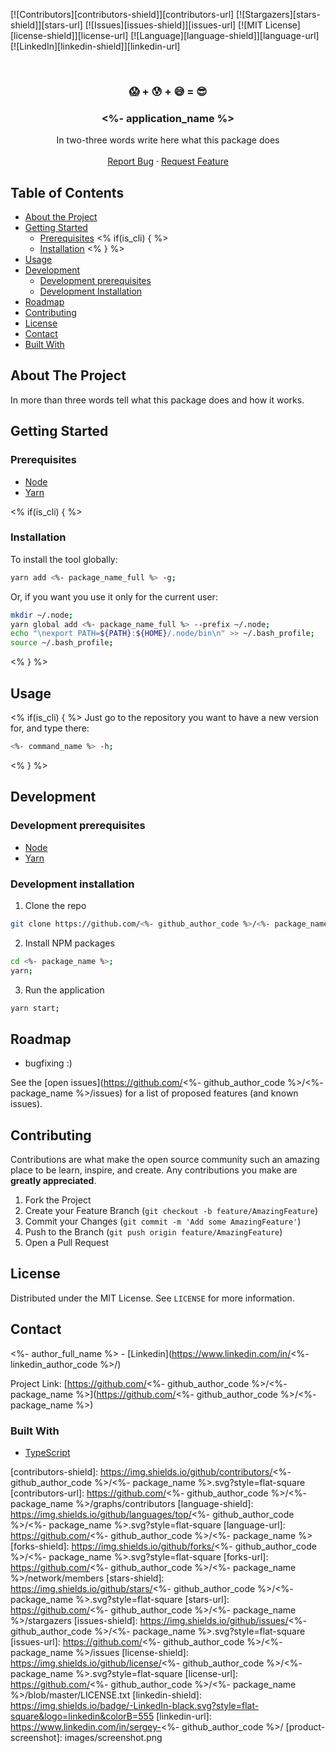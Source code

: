 <!-- PROJECT SHIELDS -->
<!--
*** Reference links are enclosed in brackets [ ] instead of parentheses ( ).
*** See the bottom of this document for the declaration of the reference variables
*** for contributors-url, forks-url, etc. This is an optional, concise syntax you may use.
*** https://www.markdownguide.org/basic-syntax/#reference-style-links
-->
[![Contributors][contributors-shield]][contributors-url]
[![Stargazers][stars-shield]][stars-url]
[![Issues][issues-shield]][issues-url]
[![MIT License][license-shield]][license-url]
[![Language][language-shield]][language-url]
[![LinkedIn][linkedin-shield]][linkedin-url]


<!-- PROJECT LOGO -->
<br />
<p align="center">
  <!--
  <a href="https://github.com/<%- github_author_code %>/<%- package_name %>">
    <img src="images/logo.png" alt="Logo" width="80" height="80">
  </a>
  -->

  <h3 align="center">😱 + 😰 + 😅 = 😎</h3>
  <h3 align="center"><%- application_name %></h3>

  <p align="center">
    In two-three words write here what this package does
    <!--
    <br />
    <a href="https://github.com/<%- github_author_code %>/<%- package_name %>"><strong>Explore the docs »</strong></a>
    -->
    <br />
    <br />
    <!--
    <a href="https://<%- github_author_code %>.github.io/<%- package_name %>">View Demo</a>
    ·
    -->
    <a href="https://github.com/<%- github_author_code %>/<%- package_name %>/issues">Report Bug</a>
    ·
    <a href="https://github.com/<%- github_author_code %>/<%- package_name %>/issues">Request Feature</a>
  </p>
</p>



<!-- TABLE OF CONTENTS -->
## Table of Contents

* [About the Project](#about-the-project)
* [Getting Started](#getting-started)
  * [Prerequisites](#prerequisites)
<% if(is_cli) { %>
  * [Installation](#installation)
<% } %>
* [Usage](#usage)
* [Development](#development)
  * [Development prerequisites](#development-prerequisites)
  * [Development Installation](#development-installation)
* [Roadmap](#roadmap)
* [Contributing](#contributing)
* [License](#license)
* [Contact](#contact)
* [Built With](#built-with)



<!-- ABOUT THE PROJECT -->
## About The Project

<!--
[![Preview Screen Shot][product-screenshot]](https://example.com)
-->

In more than three words tell what this package does and how it works.

<!-- GETTING STARTED -->
## Getting Started

### Prerequisites

* [Node](https://nodesource.com/blog/installing-node-js-tutorial-using-nvm-on-mac-os-x-and-ubuntu/)
* [Yarn](https://yarnpkg.com/lang/en/docs/install/)

<% if(is_cli) { %>
### Installation

To install the tool globally:

~~~bash
yarn add <%- package_name_full %> -g;
~~~

Or, if you want you use it only for the current user:

~~~bash
mkdir ~/.node;
yarn global add <%- package_name_full %> --prefix ~/.node;
echo "\nexport PATH=${PATH}:${HOME}/.node/bin\n" >> ~/.bash_profile;
source ~/.bash_profile;
~~~
<% } %>

<!-- USAGE -->
## Usage

<% if(is_cli) { %>
Just go to the repository you want to have a new version for, and type there:

~~~bash
<%- command_name %> -h;
~~~
<% } %>

<!-- DEVELOPMENT -->
## Development

### Development prerequisites

* [Node](https://nodesource.com/blog/installing-node-js-tutorial-using-nvm-on-mac-os-x-and-ubuntu/)
* [Yarn](https://yarnpkg.com/lang/en/docs/install/)

### Development installation

1. Clone the repo
```sh
git clone https://github.com/<%- github_author_code %>/<%- package_name %>.git
```
2. Install NPM packages
```sh
cd <%- package_name %>;
yarn;
```
3. Run the application
```sh
yarn start;
```

<!-- ROADMAP -->
## Roadmap

* bugfixing :)

See the [open issues](https://github.com/<%- github_author_code %>/<%- package_name %>/issues) for a list of proposed features (and known issues).

<!-- CONTRIBUTING -->
## Contributing

Contributions are what make the open source community such an amazing place to be learn, inspire, and create. Any contributions you make are **greatly appreciated**.

1. Fork the Project
2. Create your Feature Branch (`git checkout -b feature/AmazingFeature`)
3. Commit your Changes (`git commit -m 'Add some AmazingFeature'`)
4. Push to the Branch (`git push origin feature/AmazingFeature`)
5. Open a Pull Request

<!-- LICENSE -->
## License

Distributed under the MIT License. See `LICENSE` for more information.

<!-- CONTACT -->
## Contact

<%- author_full_name %> - [Linkedin](https://www.linkedin.com/in/<%- linkedin_author_code %>/)

Project Link: [https://github.com/<%- github_author_code %>/<%- package_name %>](https://github.com/<%- github_author_code %>/<%- package_name %>)

<!-- BUILT WITH -->
### Built With

* [TypeScript](http://www.typescriptlang.org/)

<!-- MARKDOWN LINKS & IMAGES -->
<!-- https://www.markdownguide.org/basic-syntax/#reference-style-links -->
[contributors-shield]: https://img.shields.io/github/contributors/<%- github_author_code %>/<%- package_name %>.svg?style=flat-square
[contributors-url]: https://github.com/<%- github_author_code %>/<%- package_name %>/graphs/contributors
[language-shield]: https://img.shields.io/github/languages/top/<%- github_author_code %>/<%- package_name %>.svg?style=flat-square
[language-url]: https://github.com/<%- github_author_code %>/<%- package_name %>
[forks-shield]: https://img.shields.io/github/forks/<%- github_author_code %>/<%- package_name %>.svg?style=flat-square
[forks-url]: https://github.com/<%- github_author_code %>/<%- package_name %>/network/members
[stars-shield]: https://img.shields.io/github/stars/<%- github_author_code %>/<%- package_name %>.svg?style=flat-square
[stars-url]: https://github.com/<%- github_author_code %>/<%- package_name %>/stargazers
[issues-shield]: https://img.shields.io/github/issues/<%- github_author_code %>/<%- package_name %>.svg?style=flat-square
[issues-url]: https://github.com/<%- github_author_code %>/<%- package_name %>/issues
[license-shield]: https://img.shields.io/github/license/<%- github_author_code %>/<%- package_name %>.svg?style=flat-square
[license-url]: https://github.com/<%- github_author_code %>/<%- package_name %>/blob/master/LICENSE.txt
[linkedin-shield]: https://img.shields.io/badge/-LinkedIn-black.svg?style=flat-square&logo=linkedin&colorB=555
[linkedin-url]: https://www.linkedin.com/in/sergey-<%- github_author_code %>/
[product-screenshot]: images/screenshot.png
